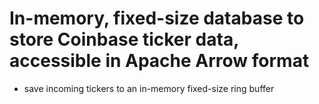 # In-memory, fixed-size database to store Coinbase ticker data, accessible in Apache Arrow format
- save incoming tickers to an in-memory fixed-size ring buffer